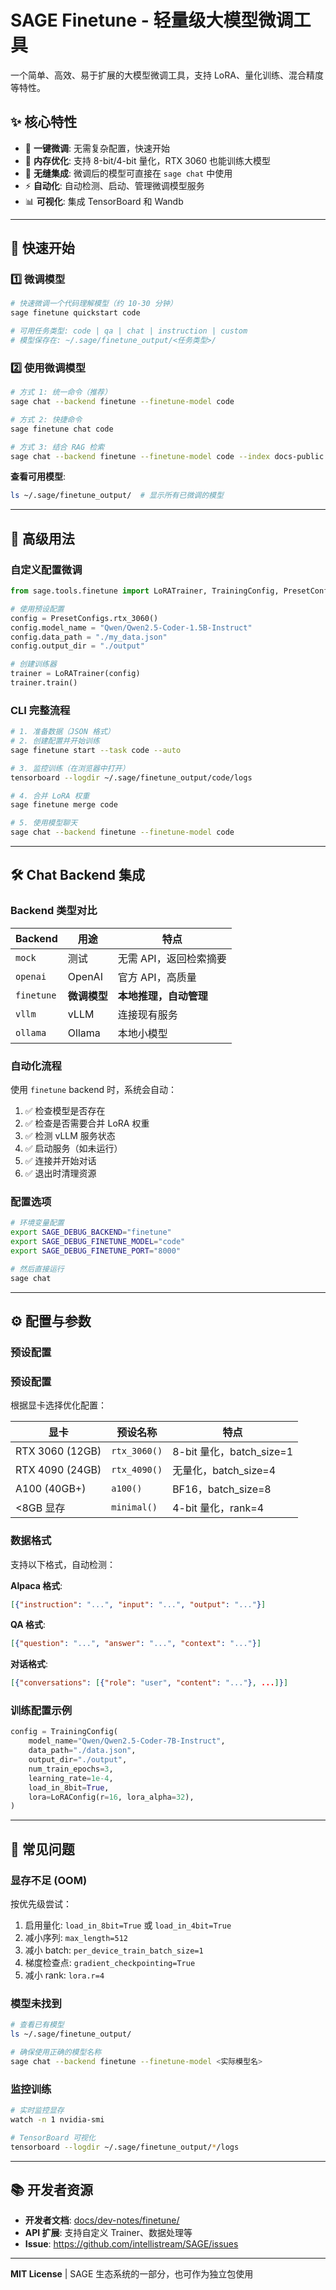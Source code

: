 # SAGE Finetune - 轻量级大模型微调工具

一个简单、高效、易于扩展的大模型微调工具，支持 LoRA、量化训练、混合精度等特性。

## ✨ 核心特性

- 🚀 **一键微调**: 无需复杂配置，快速开始
- 💾 **内存优化**: 支持 8-bit/4-bit 量化，RTX 3060 也能训练大模型
- 🔄 **无缝集成**: 微调后的模型可直接在 `sage chat` 中使用
- ⚡ **自动化**: 自动检测、启动、管理微调模型服务
- 📊 **可视化**: 集成 TensorBoard 和 Wandb

______________________________________________________________________

## 🎯 快速开始

### 1️⃣ 微调模型

```bash
# 快速微调一个代码理解模型（约 10-30 分钟）
sage finetune quickstart code

# 可用任务类型: code | qa | chat | instruction | custom
# 模型保存在: ~/.sage/finetune_output/<任务类型>/
```

### 2️⃣ 使用微调模型

```bash
# 方式 1: 统一命令（推荐）
sage chat --backend finetune --finetune-model code

# 方式 2: 快捷命令
sage finetune chat code

# 方式 3: 结合 RAG 检索
sage chat --backend finetune --finetune-model code --index docs-public
```

**查看可用模型**:

```bash
ls ~/.sage/finetune_output/  # 显示所有已微调的模型
```

______________________________________________________________________

## 🔧 高级用法

### 自定义配置微调

```python
from sage.tools.finetune import LoRATrainer, TrainingConfig, PresetConfigs

# 使用预设配置
config = PresetConfigs.rtx_3060()
config.model_name = "Qwen/Qwen2.5-Coder-1.5B-Instruct"
config.data_path = "./my_data.json"
config.output_dir = "./output"

# 创建训练器
trainer = LoRATrainer(config)
trainer.train()
```

### CLI 完整流程

```bash
# 1. 准备数据（JSON 格式）
# 2. 创建配置并开始训练
sage finetune start --task code --auto

# 3. 监控训练（在浏览器中打开）
tensorboard --logdir ~/.sage/finetune_output/code/logs

# 4. 合并 LoRA 权重
sage finetune merge code

# 5. 使用模型聊天
sage chat --backend finetune --finetune-model code
```

______________________________________________________________________

## 🛠️ Chat Backend 集成

### Backend 类型对比

| Backend    | 用途         | 特点                   |
| ---------- | ------------ | ---------------------- |
| `mock`     | 测试         | 无需 API，返回检索摘要 |
| `openai`   | OpenAI       | 官方 API，高质量       |
| `finetune` | **微调模型** | **本地推理，自动管理** |
| `vllm`     | vLLM         | 连接现有服务           |
| `ollama`   | Ollama       | 本地小模型             |

### 自动化流程

使用 `finetune` backend 时，系统会自动：

1. ✅ 检查模型是否存在
1. ✅ 检查是否需要合并 LoRA 权重
1. ✅ 检测 vLLM 服务状态
1. ✅ 启动服务（如未运行）
1. ✅ 连接并开始对话
1. ✅ 退出时清理资源

### 配置选项

```bash
# 环境变量配置
export SAGE_DEBUG_BACKEND="finetune"
export SAGE_DEBUG_FINETUNE_MODEL="code"
export SAGE_DEBUG_FINETUNE_PORT="8000"

# 然后直接运行
sage chat
```

______________________________________________________________________

## ⚙️ 配置与参数

### 预设配置

### 预设配置

根据显卡选择优化配置：

| 显卡            | 预设名称     | 特点                     |
| --------------- | ------------ | ------------------------ |
| RTX 3060 (12GB) | `rtx_3060()` | 8-bit 量化，batch_size=1 |
| RTX 4090 (24GB) | `rtx_4090()` | 无量化，batch_size=4     |
| A100 (40GB+)    | `a100()`     | BF16，batch_size=8       |
| \<8GB 显存      | `minimal()`  | 4-bit 量化，rank=4       |

### 数据格式

支持以下格式，自动检测：

**Alpaca 格式**:

```json
[{"instruction": "...", "input": "...", "output": "..."}]
```

**QA 格式**:

```json
[{"question": "...", "answer": "...", "context": "..."}]
```

**对话格式**:

```json
[{"conversations": [{"role": "user", "content": "..."}, ...]}]
```

### 训练配置示例

```python
config = TrainingConfig(
    model_name="Qwen/Qwen2.5-Coder-7B-Instruct",
    data_path="./data.json",
    output_dir="./output",
    num_train_epochs=3,
    learning_rate=1e-4,
    load_in_8bit=True,
    lora=LoRAConfig(r=16, lora_alpha=32),
)
```

______________________________________________________________________

## 🐛 常见问题

### 显存不足 (OOM)

按优先级尝试：

1. 启用量化: `load_in_8bit=True` 或 `load_in_4bit=True`
1. 减小序列: `max_length=512`
1. 减小 batch: `per_device_train_batch_size=1`
1. 梯度检查点: `gradient_checkpointing=True`
1. 减小 rank: `lora.r=4`

### 模型未找到

```bash
# 查看已有模型
ls ~/.sage/finetune_output/

# 确保使用正确的模型名称
sage chat --backend finetune --finetune-model <实际模型名>
```

### 监控训练

```bash
# 实时监控显存
watch -n 1 nvidia-smi

# TensorBoard 可视化
tensorboard --logdir ~/.sage/finetune_output/*/logs
```

______________________________________________________________________

## 📚 开发者资源

- **开发者文档**: [docs/dev-notes/finetune/](../../../../../docs/dev-notes/finetune/)
- **API 扩展**: 支持自定义 Trainer、数据处理等
- **Issue**: https://github.com/intellistream/SAGE/issues

______________________________________________________________________

**MIT License** | SAGE 生态系统的一部分，也可作为独立包使用
